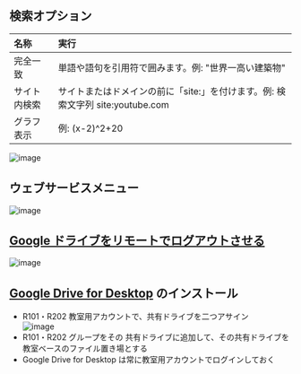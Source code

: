 ## 検索オプション
| 名称 | 実行
| :--- | :--- 
| 完全一致 | 単語や語句を引用符で囲みます。例: "世界一高い建築物"
| サイト内検索 | サイトまたはドメインの前に「site:」を付けます。例: 検索文字列 site:youtube.com
| グラフ表示 | 例: (x-2)^2+20

![image](https://user-images.githubusercontent.com/1501327/145751729-2852069a-1487-4b9c-bacf-7a0a52f1ea26.png)

## ウェブサービスメニュー
![image](https://user-images.githubusercontent.com/1501327/163663478-749f13ff-839b-4cc0-a365-93a1b82eeb7e.png)



## [Google ドライブをリモートでログアウトさせる](https://github.com/winofsql/googl-drive-app-remote-logout)
![image](https://user-images.githubusercontent.com/1501327/163943461-b0e716b6-c275-41dd-a60a-a4c90c3524ee.png)


## [Google Drive for Desktop](https://support.google.com/a/answer/7491144?hl=ja) のインストール
- R101・R202 教室用アカウントで、共有ドライブを二つアサイン\
![image](https://user-images.githubusercontent.com/1501327/163701537-45e12313-1013-464a-80af-b83c3ba7dcde.png)
- R101・R202 グループをその 共有ドライブに追加して、その共有ドライブを教室ベースのファイル置き場とする
- Google Drive for Desktop は常に教室用アカウントでログインしておく
